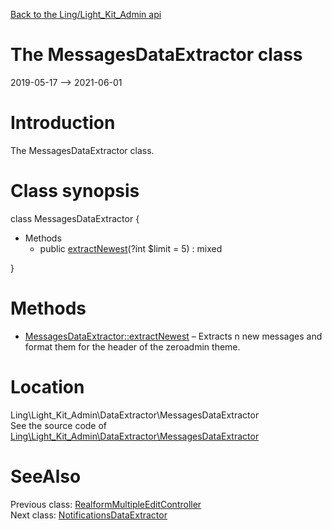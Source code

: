[Back to the Ling/Light_Kit_Admin api](https://github.com/lingtalfi/Light_Kit_Admin/blob/master/doc/api/Ling/Light_Kit_Admin.md)



The MessagesDataExtractor class
================
2019-05-17 --> 2021-06-01






Introduction
============

The MessagesDataExtractor class.



Class synopsis
==============


class <span class="pl-k">MessagesDataExtractor</span>  {

- Methods
    - public [extractNewest](https://github.com/lingtalfi/Light_Kit_Admin/blob/master/doc/api/Ling/Light_Kit_Admin/DataExtractor/MessagesDataExtractor/extractNewest.md)(?int $limit = 5) : mixed

}






Methods
==============

- [MessagesDataExtractor::extractNewest](https://github.com/lingtalfi/Light_Kit_Admin/blob/master/doc/api/Ling/Light_Kit_Admin/DataExtractor/MessagesDataExtractor/extractNewest.md) &ndash; Extracts n new messages and format them for the header of the zeroadmin theme.





Location
=============
Ling\Light_Kit_Admin\DataExtractor\MessagesDataExtractor<br>
See the source code of [Ling\Light_Kit_Admin\DataExtractor\MessagesDataExtractor](https://github.com/lingtalfi/Light_Kit_Admin/blob/master/DataExtractor/MessagesDataExtractor.php)



SeeAlso
==============
Previous class: [RealformMultipleEditController](https://github.com/lingtalfi/Light_Kit_Admin/blob/master/doc/api/Ling/Light_Kit_Admin/Controller/Tools/RealformMultipleEditController.md)<br>Next class: [NotificationsDataExtractor](https://github.com/lingtalfi/Light_Kit_Admin/blob/master/doc/api/Ling/Light_Kit_Admin/DataExtractor/NotificationsDataExtractor.md)<br>
